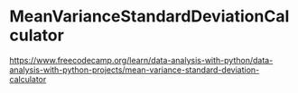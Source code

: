 # MeanVarianceStandardDeviationCalculator
https://www.freecodecamp.org/learn/data-analysis-with-python/data-analysis-with-python-projects/mean-variance-standard-deviation-calculator
